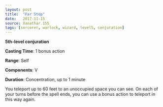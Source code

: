 ```yaml
---
layout: post
title:  "Far Step"
date:   2017-11-15
source: Xanathar.155
tags: [sorcerer, warlock, wizard, level5, conjuration]
---
```


**5th-level conjuration**

**Casting Time**: 1 bonus action

**Range**: Self

**Components**: V

**Duration**: Concentration, up to 1 minute

You teleport up to 60 feet to an unoccupied space you can see. On each of your turns before the spell ends, you can use a bonus action to teleport in this way again.
